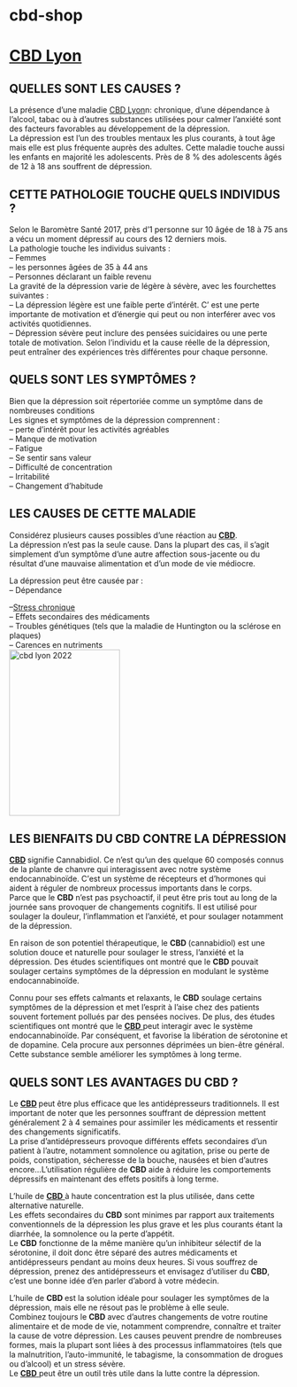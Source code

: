 # cbd-shop

<h1>      <a href="https://frenchyfreeze.com/" class="cbd lyon">
 CBD Lyon</a> </h1>
			
   <h2 class="elementor-heading-title elementor-size-default">QUELLES SONT LES CAUSES ?
</h2>		</div>
				</div>
						</div>
					</div>
		</div>
								</div>
					</div>
		</section>
				<section class="has_ma_el_bg_slider elementor-section elementor-top-section elementor-element elementor-element-cb0efe9 elementor-section-boxed elementor-section-height-default elementor-section-height-default jltma-glass-effect-no" data-id="cb0efe9" data-element_type="section" data-settings="{&quot;jet_parallax_layout_list&quot;:[{&quot;jet_parallax_layout_image&quot;:{&quot;url&quot;:&quot;&quot;,&quot;id&quot;:&quot;&quot;},&quot;_id&quot;:&quot;81275a8&quot;,&quot;jet_parallax_layout_image_tablet&quot;:{&quot;url&quot;:&quot;&quot;,&quot;id&quot;:&quot;&quot;},&quot;jet_parallax_layout_image_mobile&quot;:{&quot;url&quot;:&quot;&quot;,&quot;id&quot;:&quot;&quot;},&quot;jet_parallax_layout_speed&quot;:{&quot;unit&quot;:&quot;%&quot;,&quot;size&quot;:50,&quot;sizes&quot;:[]},&quot;jet_parallax_layout_type&quot;:&quot;scroll&quot;,&quot;jet_parallax_layout_direction&quot;:null,&quot;jet_parallax_layout_fx_direction&quot;:null,&quot;jet_parallax_layout_z_index&quot;:&quot;&quot;,&quot;jet_parallax_layout_bg_x&quot;:50,&quot;jet_parallax_layout_bg_x_tablet&quot;:&quot;&quot;,&quot;jet_parallax_layout_bg_x_mobile&quot;:&quot;&quot;,&quot;jet_parallax_layout_bg_y&quot;:50,&quot;jet_parallax_layout_bg_y_tablet&quot;:&quot;&quot;,&quot;jet_parallax_layout_bg_y_mobile&quot;:&quot;&quot;,&quot;jet_parallax_layout_bg_size&quot;:&quot;auto&quot;,&quot;jet_parallax_layout_bg_size_tablet&quot;:&quot;&quot;,&quot;jet_parallax_layout_bg_size_mobile&quot;:&quot;&quot;,&quot;jet_parallax_layout_animation_prop&quot;:&quot;transform&quot;,&quot;jet_parallax_layout_on&quot;:[&quot;desktop&quot;,&quot;tablet&quot;]}]}">
						<div class="elementor-container elementor-column-gap-default">
							<div class="elementor-row">
					<div class="has_ma_el_bg_slider elementor-column elementor-col-100 elementor-top-column elementor-element elementor-element-6cd1524 jltma-glass-effect-no" data-id="6cd1524" data-element_type="column">
			<div class="elementor-column-wrap elementor-element-populated">
							<div class="elementor-widget-wrap">
						<div class="elementor-element elementor-element-b133feb jltma-glass-effect-no elementor-widget elementor-widget-text-editor" data-id="b133feb" data-element_type="widget" data-widget_type="text-editor.default">
				<div class="elementor-widget-container">
								<div class="elementor-text-editor elementor-clearfix">
				<div>La présence d&rsquo;une maladie <a href="https://frenchyfreeze.com/huile-au-cbd.html"><a href="https://frenchyfreeze.com/" class="cbd lyon">
 CBD Lyon</a>n: chronique</a>, d&rsquo;une dépendance à l’alcool, tabac ou à d&rsquo;autres substances utilisées pour calmer l&rsquo;anxiété sont des facteurs favorables au développement de la dépression.</div><div> </div><div>La dépression est l&rsquo;un des troubles mentaux les plus courants, à tout âge mais elle est plus fréquente auprès des adultes. Cette maladie touche aussi les enfants en majorité les adolescents. Près de 8 % des adolescents âgés de 12 à 18 ans souffrent de dépression.</div>					</div>
						</div>
				</div>
						</div>
					</div>
		</div>
								</div>
					</div>
		</section>
				<section class="has_ma_el_bg_slider elementor-section elementor-top-section elementor-element elementor-element-781bae7 elementor-section-boxed elementor-section-height-default elementor-section-height-default jltma-glass-effect-no" data-id="781bae7" data-element_type="section" data-settings="{&quot;jet_parallax_layout_list&quot;:[{&quot;jet_parallax_layout_image&quot;:{&quot;url&quot;:&quot;&quot;,&quot;id&quot;:&quot;&quot;},&quot;_id&quot;:&quot;db35a8a&quot;,&quot;jet_parallax_layout_image_tablet&quot;:{&quot;url&quot;:&quot;&quot;,&quot;id&quot;:&quot;&quot;},&quot;jet_parallax_layout_image_mobile&quot;:{&quot;url&quot;:&quot;&quot;,&quot;id&quot;:&quot;&quot;},&quot;jet_parallax_layout_speed&quot;:{&quot;unit&quot;:&quot;%&quot;,&quot;size&quot;:50,&quot;sizes&quot;:[]},&quot;jet_parallax_layout_type&quot;:&quot;scroll&quot;,&quot;jet_parallax_layout_direction&quot;:null,&quot;jet_parallax_layout_fx_direction&quot;:null,&quot;jet_parallax_layout_z_index&quot;:&quot;&quot;,&quot;jet_parallax_layout_bg_x&quot;:50,&quot;jet_parallax_layout_bg_x_tablet&quot;:&quot;&quot;,&quot;jet_parallax_layout_bg_x_mobile&quot;:&quot;&quot;,&quot;jet_parallax_layout_bg_y&quot;:50,&quot;jet_parallax_layout_bg_y_tablet&quot;:&quot;&quot;,&quot;jet_parallax_layout_bg_y_mobile&quot;:&quot;&quot;,&quot;jet_parallax_layout_bg_size&quot;:&quot;auto&quot;,&quot;jet_parallax_layout_bg_size_tablet&quot;:&quot;&quot;,&quot;jet_parallax_layout_bg_size_mobile&quot;:&quot;&quot;,&quot;jet_parallax_layout_animation_prop&quot;:&quot;transform&quot;,&quot;jet_parallax_layout_on&quot;:[&quot;desktop&quot;,&quot;tablet&quot;]}]}">
						<div class="elementor-container elementor-column-gap-default">
							<div class="elementor-row">
					<div class="has_ma_el_bg_slider elementor-column elementor-col-100 elementor-top-column elementor-element elementor-element-79718db jltma-glass-effect-no" data-id="79718db" data-element_type="column">
			<div class="elementor-column-wrap elementor-element-populated">
							<div class="elementor-widget-wrap">
						<div class="elementor-element elementor-element-9052726 jltma-glass-effect-no elementor-widget elementor-widget-heading" data-id="9052726" data-element_type="widget" data-widget_type="heading.default">
				<div class="elementor-widget-container">
			<h2 class="elementor-heading-title elementor-size-default">
CETTE PATHOLOGIE TOUCHE QUELS INDIVIDUS ?</h2>		</div>
				</div>
						</div>
					</div>
		</div>
								</div>
					</div>
		</section>
				<section class="has_ma_el_bg_slider elementor-section elementor-top-section elementor-element elementor-element-d6b3eba elementor-section-boxed elementor-section-height-default elementor-section-height-default jltma-glass-effect-no" data-id="d6b3eba" data-element_type="section" data-settings="{&quot;jet_parallax_layout_list&quot;:[{&quot;jet_parallax_layout_image&quot;:{&quot;url&quot;:&quot;&quot;,&quot;id&quot;:&quot;&quot;},&quot;_id&quot;:&quot;c4c3c90&quot;,&quot;jet_parallax_layout_image_tablet&quot;:{&quot;url&quot;:&quot;&quot;,&quot;id&quot;:&quot;&quot;},&quot;jet_parallax_layout_image_mobile&quot;:{&quot;url&quot;:&quot;&quot;,&quot;id&quot;:&quot;&quot;},&quot;jet_parallax_layout_speed&quot;:{&quot;unit&quot;:&quot;%&quot;,&quot;size&quot;:50,&quot;sizes&quot;:[]},&quot;jet_parallax_layout_type&quot;:&quot;scroll&quot;,&quot;jet_parallax_layout_direction&quot;:null,&quot;jet_parallax_layout_fx_direction&quot;:null,&quot;jet_parallax_layout_z_index&quot;:&quot;&quot;,&quot;jet_parallax_layout_bg_x&quot;:50,&quot;jet_parallax_layout_bg_x_tablet&quot;:&quot;&quot;,&quot;jet_parallax_layout_bg_x_mobile&quot;:&quot;&quot;,&quot;jet_parallax_layout_bg_y&quot;:50,&quot;jet_parallax_layout_bg_y_tablet&quot;:&quot;&quot;,&quot;jet_parallax_layout_bg_y_mobile&quot;:&quot;&quot;,&quot;jet_parallax_layout_bg_size&quot;:&quot;auto&quot;,&quot;jet_parallax_layout_bg_size_tablet&quot;:&quot;&quot;,&quot;jet_parallax_layout_bg_size_mobile&quot;:&quot;&quot;,&quot;jet_parallax_layout_animation_prop&quot;:&quot;transform&quot;,&quot;jet_parallax_layout_on&quot;:[&quot;desktop&quot;,&quot;tablet&quot;]}]}">
						<div class="elementor-container elementor-column-gap-default">
							<div class="elementor-row">
					<div class="has_ma_el_bg_slider elementor-column elementor-col-100 elementor-top-column elementor-element elementor-element-5131228 jltma-glass-effect-no" data-id="5131228" data-element_type="column">
			<div class="elementor-column-wrap elementor-element-populated">
							<div class="elementor-widget-wrap">
						<div class="elementor-element elementor-element-ed2c16f jltma-glass-effect-no elementor-widget elementor-widget-text-editor" data-id="ed2c16f" data-element_type="widget" data-widget_type="text-editor.default">
				<div class="elementor-widget-container">
								<div class="elementor-text-editor elementor-clearfix">
				<div>Selon le Baromètre Santé 2017, près d&rsquo;1 personne sur 10 âgée de 18 à 75 ans a vécu un moment dépressif au cours des 12 derniers mois.</div><div>La pathologie touche les individus suivants :</div><div>&#8211; Femmes</div><div>&#8211; les personnes âgées de 35 à 44 ans</div><div>&#8211; Personnes déclarant un faible revenu</div><div> </div><div><div>La gravité de la dépression varie de légère à sévère, avec les fourchettes suivantes :</div><div> </div><div>&#8211; La dépression légère est une faible perte d&rsquo;intérêt. C’ est une perte importante de motivation et d&rsquo;énergie qui peut ou non interférer avec vos activités quotidiennes.</div><div>&#8211; Dépression sévère peut inclure des pensées suicidaires ou une perte totale de motivation. Selon l&rsquo;individu et la cause réelle de la dépression, peut entraîner des expériences très différentes pour chaque personne. </div></div>					</div>
						</div>
				</div>
						</div>
					</div>
		</div>
								</div>
					</div>
		</section>
				<section class="has_ma_el_bg_slider elementor-section elementor-top-section elementor-element elementor-element-0fda122 elementor-section-boxed elementor-section-height-default elementor-section-height-default jltma-glass-effect-no" data-id="0fda122" data-element_type="section" data-settings="{&quot;jet_parallax_layout_list&quot;:[{&quot;jet_parallax_layout_image&quot;:{&quot;url&quot;:&quot;&quot;,&quot;id&quot;:&quot;&quot;},&quot;_id&quot;:&quot;ecd7322&quot;,&quot;jet_parallax_layout_image_tablet&quot;:{&quot;url&quot;:&quot;&quot;,&quot;id&quot;:&quot;&quot;},&quot;jet_parallax_layout_image_mobile&quot;:{&quot;url&quot;:&quot;&quot;,&quot;id&quot;:&quot;&quot;},&quot;jet_parallax_layout_speed&quot;:{&quot;unit&quot;:&quot;%&quot;,&quot;size&quot;:50,&quot;sizes&quot;:[]},&quot;jet_parallax_layout_type&quot;:&quot;scroll&quot;,&quot;jet_parallax_layout_direction&quot;:null,&quot;jet_parallax_layout_fx_direction&quot;:null,&quot;jet_parallax_layout_z_index&quot;:&quot;&quot;,&quot;jet_parallax_layout_bg_x&quot;:50,&quot;jet_parallax_layout_bg_x_tablet&quot;:&quot;&quot;,&quot;jet_parallax_layout_bg_x_mobile&quot;:&quot;&quot;,&quot;jet_parallax_layout_bg_y&quot;:50,&quot;jet_parallax_layout_bg_y_tablet&quot;:&quot;&quot;,&quot;jet_parallax_layout_bg_y_mobile&quot;:&quot;&quot;,&quot;jet_parallax_layout_bg_size&quot;:&quot;auto&quot;,&quot;jet_parallax_layout_bg_size_tablet&quot;:&quot;&quot;,&quot;jet_parallax_layout_bg_size_mobile&quot;:&quot;&quot;,&quot;jet_parallax_layout_animation_prop&quot;:&quot;transform&quot;,&quot;jet_parallax_layout_on&quot;:[&quot;desktop&quot;,&quot;tablet&quot;]}]}">
						<div class="elementor-container elementor-column-gap-default">
							<div class="elementor-row">
					<div class="has_ma_el_bg_slider elementor-column elementor-col-100 elementor-top-column elementor-element elementor-element-1fe58df jltma-glass-effect-no" data-id="1fe58df" data-element_type="column">
			<div class="elementor-column-wrap elementor-element-populated">
							<div class="elementor-widget-wrap">
						<div class="elementor-element elementor-element-bf74629 jltma-glass-effect-no elementor-widget elementor-widget-heading" data-id="bf74629" data-element_type="widget" data-widget_type="heading.default">
				<div class="elementor-widget-container">
			<h2 class="elementor-heading-title elementor-size-default">QUELS SONT LES SYMPTÔMES ?</h2>		</div>
				</div>
						</div>
					</div>
		</div>
								</div>
					</div>
		</section>
				<section class="has_ma_el_bg_slider elementor-section elementor-top-section elementor-element elementor-element-b06b890 elementor-section-boxed elementor-section-height-default elementor-section-height-default jltma-glass-effect-no" data-id="b06b890" data-element_type="section" data-settings="{&quot;jet_parallax_layout_list&quot;:[{&quot;jet_parallax_layout_image&quot;:{&quot;url&quot;:&quot;&quot;,&quot;id&quot;:&quot;&quot;},&quot;_id&quot;:&quot;32a0061&quot;,&quot;jet_parallax_layout_image_tablet&quot;:{&quot;url&quot;:&quot;&quot;,&quot;id&quot;:&quot;&quot;},&quot;jet_parallax_layout_image_mobile&quot;:{&quot;url&quot;:&quot;&quot;,&quot;id&quot;:&quot;&quot;},&quot;jet_parallax_layout_speed&quot;:{&quot;unit&quot;:&quot;%&quot;,&quot;size&quot;:50,&quot;sizes&quot;:[]},&quot;jet_parallax_layout_type&quot;:&quot;scroll&quot;,&quot;jet_parallax_layout_direction&quot;:null,&quot;jet_parallax_layout_fx_direction&quot;:null,&quot;jet_parallax_layout_z_index&quot;:&quot;&quot;,&quot;jet_parallax_layout_bg_x&quot;:50,&quot;jet_parallax_layout_bg_x_tablet&quot;:&quot;&quot;,&quot;jet_parallax_layout_bg_x_mobile&quot;:&quot;&quot;,&quot;jet_parallax_layout_bg_y&quot;:50,&quot;jet_parallax_layout_bg_y_tablet&quot;:&quot;&quot;,&quot;jet_parallax_layout_bg_y_mobile&quot;:&quot;&quot;,&quot;jet_parallax_layout_bg_size&quot;:&quot;auto&quot;,&quot;jet_parallax_layout_bg_size_tablet&quot;:&quot;&quot;,&quot;jet_parallax_layout_bg_size_mobile&quot;:&quot;&quot;,&quot;jet_parallax_layout_animation_prop&quot;:&quot;transform&quot;,&quot;jet_parallax_layout_on&quot;:[&quot;desktop&quot;,&quot;tablet&quot;]}]}">
						<div class="elementor-container elementor-column-gap-default">
							<div class="elementor-row">
					<div class="has_ma_el_bg_slider elementor-column elementor-col-100 elementor-top-column elementor-element elementor-element-03d3b10 jltma-glass-effect-no" data-id="03d3b10" data-element_type="column">
			<div class="elementor-column-wrap elementor-element-populated">
							<div class="elementor-widget-wrap">
						<div class="elementor-element elementor-element-3748940 jltma-glass-effect-no elementor-widget elementor-widget-text-editor" data-id="3748940" data-element_type="widget" data-widget_type="text-editor.default">
				<div class="elementor-widget-container">
								<div class="elementor-text-editor elementor-clearfix">
				<p>Bien que la dépression soit répertoriée comme un symptôme dans de nombreuses conditions<br />Les signes et symptômes de la dépression comprennent :<br />&#8211; perte d&rsquo;intérêt pour les activités agréables<br />&#8211; Manque de motivation<br />&#8211; Fatigue<br />&#8211; Se sentir sans valeur<br />&#8211; Difficulté de concentration<br />&#8211; Irritabilité<br />&#8211; Changement d&rsquo;habitude</p>					</div>
						</div>
				</div>
						</div>
					</div>
		</div>
								</div>
					</div>
		</section>
				<section class="has_ma_el_bg_slider elementor-section elementor-top-section elementor-element elementor-element-3b810e5 elementor-section-boxed elementor-section-height-default elementor-section-height-default jltma-glass-effect-no" data-id="3b810e5" data-element_type="section" data-settings="{&quot;jet_parallax_layout_list&quot;:[{&quot;jet_parallax_layout_image&quot;:{&quot;url&quot;:&quot;&quot;,&quot;id&quot;:&quot;&quot;},&quot;_id&quot;:&quot;9ab6339&quot;,&quot;jet_parallax_layout_image_tablet&quot;:{&quot;url&quot;:&quot;&quot;,&quot;id&quot;:&quot;&quot;},&quot;jet_parallax_layout_image_mobile&quot;:{&quot;url&quot;:&quot;&quot;,&quot;id&quot;:&quot;&quot;},&quot;jet_parallax_layout_speed&quot;:{&quot;unit&quot;:&quot;%&quot;,&quot;size&quot;:50,&quot;sizes&quot;:[]},&quot;jet_parallax_layout_type&quot;:&quot;scroll&quot;,&quot;jet_parallax_layout_direction&quot;:null,&quot;jet_parallax_layout_fx_direction&quot;:null,&quot;jet_parallax_layout_z_index&quot;:&quot;&quot;,&quot;jet_parallax_layout_bg_x&quot;:50,&quot;jet_parallax_layout_bg_x_tablet&quot;:&quot;&quot;,&quot;jet_parallax_layout_bg_x_mobile&quot;:&quot;&quot;,&quot;jet_parallax_layout_bg_y&quot;:50,&quot;jet_parallax_layout_bg_y_tablet&quot;:&quot;&quot;,&quot;jet_parallax_layout_bg_y_mobile&quot;:&quot;&quot;,&quot;jet_parallax_layout_bg_size&quot;:&quot;auto&quot;,&quot;jet_parallax_layout_bg_size_tablet&quot;:&quot;&quot;,&quot;jet_parallax_layout_bg_size_mobile&quot;:&quot;&quot;,&quot;jet_parallax_layout_animation_prop&quot;:&quot;transform&quot;,&quot;jet_parallax_layout_on&quot;:[&quot;desktop&quot;,&quot;tablet&quot;]}]}">
						<div class="elementor-container elementor-column-gap-default">
							<div class="elementor-row">
					<div class="has_ma_el_bg_slider elementor-column elementor-col-100 elementor-top-column elementor-element elementor-element-41b31dc jltma-glass-effect-no" data-id="41b31dc" data-element_type="column">
			<div class="elementor-column-wrap elementor-element-populated">
							<div class="elementor-widget-wrap">
						<div class="elementor-element elementor-element-ac59dce jltma-glass-effect-no elementor-widget elementor-widget-heading" data-id="ac59dce" data-element_type="widget" data-widget_type="heading.default">
				<div class="elementor-widget-container">
			<h2 class="elementor-heading-title elementor-size-default">LES CAUSES DE CETTE MALADIE</h2>		</div>
				</div>
						</div>
					</div>
		</div>
								</div>
					</div>
		</section>
				<section class="has_ma_el_bg_slider elementor-section elementor-top-section elementor-element elementor-element-206e7b4 elementor-section-boxed elementor-section-height-default elementor-section-height-default jltma-glass-effect-no" data-id="206e7b4" data-element_type="section" data-settings="{&quot;jet_parallax_layout_list&quot;:[{&quot;jet_parallax_layout_image&quot;:{&quot;url&quot;:&quot;&quot;,&quot;id&quot;:&quot;&quot;},&quot;_id&quot;:&quot;546464b&quot;,&quot;jet_parallax_layout_image_tablet&quot;:{&quot;url&quot;:&quot;&quot;,&quot;id&quot;:&quot;&quot;},&quot;jet_parallax_layout_image_mobile&quot;:{&quot;url&quot;:&quot;&quot;,&quot;id&quot;:&quot;&quot;},&quot;jet_parallax_layout_speed&quot;:{&quot;unit&quot;:&quot;%&quot;,&quot;size&quot;:50,&quot;sizes&quot;:[]},&quot;jet_parallax_layout_type&quot;:&quot;scroll&quot;,&quot;jet_parallax_layout_direction&quot;:null,&quot;jet_parallax_layout_fx_direction&quot;:null,&quot;jet_parallax_layout_z_index&quot;:&quot;&quot;,&quot;jet_parallax_layout_bg_x&quot;:50,&quot;jet_parallax_layout_bg_x_tablet&quot;:&quot;&quot;,&quot;jet_parallax_layout_bg_x_mobile&quot;:&quot;&quot;,&quot;jet_parallax_layout_bg_y&quot;:50,&quot;jet_parallax_layout_bg_y_tablet&quot;:&quot;&quot;,&quot;jet_parallax_layout_bg_y_mobile&quot;:&quot;&quot;,&quot;jet_parallax_layout_bg_size&quot;:&quot;auto&quot;,&quot;jet_parallax_layout_bg_size_tablet&quot;:&quot;&quot;,&quot;jet_parallax_layout_bg_size_mobile&quot;:&quot;&quot;,&quot;jet_parallax_layout_animation_prop&quot;:&quot;transform&quot;,&quot;jet_parallax_layout_on&quot;:[&quot;desktop&quot;,&quot;tablet&quot;]}]}">
						<div class="elementor-container elementor-column-gap-default">
							<div class="elementor-row">
					<div class="has_ma_el_bg_slider elementor-column elementor-col-100 elementor-top-column elementor-element elementor-element-e5212f2 jltma-glass-effect-no" data-id="e5212f2" data-element_type="column">
			<div class="elementor-column-wrap elementor-element-populated">
							<div class="elementor-widget-wrap">
						<div class="elementor-element elementor-element-b08ab80 jltma-glass-effect-no elementor-widget elementor-widget-text-editor" data-id="b08ab80" data-element_type="widget" data-widget_type="text-editor.default">
				<div class="elementor-widget-container">
								<div class="elementor-text-editor elementor-clearfix">
				<div><p>Considérez plusieurs causes possibles d&rsquo;une réaction au <strong><a href="https://frenchyfreeze.com">CBD</a></strong>.<br />La dépression n&rsquo;est pas la seule cause. Dans la plupart des cas, il s&rsquo;agit simplement d&rsquo;un symptôme d&rsquo;une autre affection sous-jacente ou du résultat d&rsquo;une mauvaise alimentation et d&rsquo;un mode de vie médiocre.</p><p>La dépression peut être causée par :<br />&#8211; Dépendance</p></div><div>&#8211;<a href="https://frenchyfreeze.com/huile-au-cbd.html">Stress chronique</a></div><div>&#8211; Effets secondaires des médicaments</div><div>&#8211; Troubles génétiques (tels que la maladie de Huntington ou la sclérose en plaques)</div><div>&#8211; Carences en nutriments</div>					</div>
						</div>
				</div>
						</div>
					</div>
		</div>
								</div>
					</div>
		</section>
				<section class="has_ma_el_bg_slider elementor-section elementor-top-section elementor-element elementor-element-3281eda elementor-section-boxed elementor-section-height-default elementor-section-height-default jltma-glass-effect-no" data-id="3281eda" data-element_type="section" data-settings="{&quot;jet_parallax_layout_list&quot;:[{&quot;jet_parallax_layout_image&quot;:{&quot;url&quot;:&quot;&quot;,&quot;id&quot;:&quot;&quot;},&quot;_id&quot;:&quot;dd0c995&quot;,&quot;jet_parallax_layout_image_tablet&quot;:{&quot;url&quot;:&quot;&quot;,&quot;id&quot;:&quot;&quot;},&quot;jet_parallax_layout_image_mobile&quot;:{&quot;url&quot;:&quot;&quot;,&quot;id&quot;:&quot;&quot;},&quot;jet_parallax_layout_speed&quot;:{&quot;unit&quot;:&quot;%&quot;,&quot;size&quot;:50,&quot;sizes&quot;:[]},&quot;jet_parallax_layout_type&quot;:&quot;scroll&quot;,&quot;jet_parallax_layout_direction&quot;:null,&quot;jet_parallax_layout_fx_direction&quot;:null,&quot;jet_parallax_layout_z_index&quot;:&quot;&quot;,&quot;jet_parallax_layout_bg_x&quot;:50,&quot;jet_parallax_layout_bg_x_tablet&quot;:&quot;&quot;,&quot;jet_parallax_layout_bg_x_mobile&quot;:&quot;&quot;,&quot;jet_parallax_layout_bg_y&quot;:50,&quot;jet_parallax_layout_bg_y_tablet&quot;:&quot;&quot;,&quot;jet_parallax_layout_bg_y_mobile&quot;:&quot;&quot;,&quot;jet_parallax_layout_bg_size&quot;:&quot;auto&quot;,&quot;jet_parallax_layout_bg_size_tablet&quot;:&quot;&quot;,&quot;jet_parallax_layout_bg_size_mobile&quot;:&quot;&quot;,&quot;jet_parallax_layout_animation_prop&quot;:&quot;transform&quot;,&quot;jet_parallax_layout_on&quot;:[&quot;desktop&quot;,&quot;tablet&quot;]}]}">
						<div class="elementor-container elementor-column-gap-default">
							<div class="elementor-row">
					<div class="has_ma_el_bg_slider elementor-column elementor-col-100 elementor-top-column elementor-element elementor-element-5489eb7 jltma-glass-effect-no" data-id="5489eb7" data-element_type="column">
			<div class="elementor-column-wrap elementor-element-populated">
							<div class="elementor-widget-wrap">
						<div class="elementor-element elementor-element-6d327db jltma-glass-effect-no elementor-widget elementor-widget-image" data-id="6d327db" data-element_type="widget" data-widget_type="image.default">
				<div class="elementor-widget-container">
								<div class="elementor-image">
												<img width="200" height="300" src="https://frenchyfreeze.com/wp-content/uploads/2022/01/cbd-lyon-2022.webp" class="attachment-medium size-medium" alt="cbd lyon 2022" loading="lazy" />														</div>
						</div>
				</div>
						</div>
					</div>
		</div>
								</div>
					</div>
		</section>
				<section class="has_ma_el_bg_slider elementor-section elementor-top-section elementor-element elementor-element-96f62ad elementor-section-boxed elementor-section-height-default elementor-section-height-default jltma-glass-effect-no" data-id="96f62ad" data-element_type="section" data-settings="{&quot;jet_parallax_layout_list&quot;:[{&quot;jet_parallax_layout_image&quot;:{&quot;url&quot;:&quot;&quot;,&quot;id&quot;:&quot;&quot;},&quot;_id&quot;:&quot;862ba07&quot;,&quot;jet_parallax_layout_image_tablet&quot;:{&quot;url&quot;:&quot;&quot;,&quot;id&quot;:&quot;&quot;},&quot;jet_parallax_layout_image_mobile&quot;:{&quot;url&quot;:&quot;&quot;,&quot;id&quot;:&quot;&quot;},&quot;jet_parallax_layout_speed&quot;:{&quot;unit&quot;:&quot;%&quot;,&quot;size&quot;:50,&quot;sizes&quot;:[]},&quot;jet_parallax_layout_type&quot;:&quot;scroll&quot;,&quot;jet_parallax_layout_direction&quot;:null,&quot;jet_parallax_layout_fx_direction&quot;:null,&quot;jet_parallax_layout_z_index&quot;:&quot;&quot;,&quot;jet_parallax_layout_bg_x&quot;:50,&quot;jet_parallax_layout_bg_x_tablet&quot;:&quot;&quot;,&quot;jet_parallax_layout_bg_x_mobile&quot;:&quot;&quot;,&quot;jet_parallax_layout_bg_y&quot;:50,&quot;jet_parallax_layout_bg_y_tablet&quot;:&quot;&quot;,&quot;jet_parallax_layout_bg_y_mobile&quot;:&quot;&quot;,&quot;jet_parallax_layout_bg_size&quot;:&quot;auto&quot;,&quot;jet_parallax_layout_bg_size_tablet&quot;:&quot;&quot;,&quot;jet_parallax_layout_bg_size_mobile&quot;:&quot;&quot;,&quot;jet_parallax_layout_animation_prop&quot;:&quot;transform&quot;,&quot;jet_parallax_layout_on&quot;:[&quot;desktop&quot;,&quot;tablet&quot;]}]}">
						<div class="elementor-container elementor-column-gap-default">
							<div class="elementor-row">
					<div class="has_ma_el_bg_slider elementor-column elementor-col-100 elementor-top-column elementor-element elementor-element-2ccb5c7 jltma-glass-effect-no" data-id="2ccb5c7" data-element_type="column">
			<div class="elementor-column-wrap elementor-element-populated">
							<div class="elementor-widget-wrap">
						<div class="elementor-element elementor-element-4fcb19c jltma-glass-effect-no elementor-widget elementor-widget-heading" data-id="4fcb19c" data-element_type="widget" data-widget_type="heading.default">
				<div class="elementor-widget-container">
			<h2 class="elementor-heading-title elementor-size-default">LES BIENFAITS DU CBD CONTRE LA DÉPRESSION</h2>		</div>
				</div>
						</div>
					</div>
		</div>
								</div>
					</div>
		</section>
				<section class="has_ma_el_bg_slider elementor-section elementor-top-section elementor-element elementor-element-bac3e27 elementor-section-boxed elementor-section-height-default elementor-section-height-default jltma-glass-effect-no" data-id="bac3e27" data-element_type="section" data-settings="{&quot;jet_parallax_layout_list&quot;:[{&quot;jet_parallax_layout_image&quot;:{&quot;url&quot;:&quot;&quot;,&quot;id&quot;:&quot;&quot;},&quot;_id&quot;:&quot;3d600a9&quot;,&quot;jet_parallax_layout_image_tablet&quot;:{&quot;url&quot;:&quot;&quot;,&quot;id&quot;:&quot;&quot;},&quot;jet_parallax_layout_image_mobile&quot;:{&quot;url&quot;:&quot;&quot;,&quot;id&quot;:&quot;&quot;},&quot;jet_parallax_layout_speed&quot;:{&quot;unit&quot;:&quot;%&quot;,&quot;size&quot;:50,&quot;sizes&quot;:[]},&quot;jet_parallax_layout_type&quot;:&quot;scroll&quot;,&quot;jet_parallax_layout_direction&quot;:null,&quot;jet_parallax_layout_fx_direction&quot;:null,&quot;jet_parallax_layout_z_index&quot;:&quot;&quot;,&quot;jet_parallax_layout_bg_x&quot;:50,&quot;jet_parallax_layout_bg_x_tablet&quot;:&quot;&quot;,&quot;jet_parallax_layout_bg_x_mobile&quot;:&quot;&quot;,&quot;jet_parallax_layout_bg_y&quot;:50,&quot;jet_parallax_layout_bg_y_tablet&quot;:&quot;&quot;,&quot;jet_parallax_layout_bg_y_mobile&quot;:&quot;&quot;,&quot;jet_parallax_layout_bg_size&quot;:&quot;auto&quot;,&quot;jet_parallax_layout_bg_size_tablet&quot;:&quot;&quot;,&quot;jet_parallax_layout_bg_size_mobile&quot;:&quot;&quot;,&quot;jet_parallax_layout_animation_prop&quot;:&quot;transform&quot;,&quot;jet_parallax_layout_on&quot;:[&quot;desktop&quot;,&quot;tablet&quot;]}]}">
						<div class="elementor-container elementor-column-gap-default">
							<div class="elementor-row">
					<div class="has_ma_el_bg_slider elementor-column elementor-col-100 elementor-top-column elementor-element elementor-element-2e628d5 jltma-glass-effect-no" data-id="2e628d5" data-element_type="column">
			<div class="elementor-column-wrap elementor-element-populated">
							<div class="elementor-widget-wrap">
						<div class="elementor-element elementor-element-6c5348f jltma-glass-effect-no elementor-widget elementor-widget-text-editor" data-id="6c5348f" data-element_type="widget" data-widget_type="text-editor.default">
				<div class="elementor-widget-container">
								<div class="elementor-text-editor elementor-clearfix">
				<p><strong><a href="https://frenchyfreeze.com">CBD</a> </strong>signifie Cannabidiol. Ce n&rsquo;est qu&rsquo;un des quelque 60 composés connus de la plante de chanvre qui interagissent avec notre système endocannabinoïde. C&rsquo;<wbr />est un système de récepteurs et d&rsquo;hormones qui aident à réguler de nombreux processus importants dans le corps.<br />Parce que le <strong>CBD</strong> n&rsquo;est pas psychoactif, il peut être pris tout au long de la journée sans provoquer de changements cognitifs. Il est utilisé pour soulager la douleur, l&rsquo;inflammation et l&rsquo;anxiété, et pour soulager notamment de la dépression.</p><p>En raison de son potentiel thérapeutique, le <strong>CBD </strong>(cannabidiol) est une solution douce et naturelle pour soulager le stress, l&rsquo;anxiété et la dépression. Des études scientifiques ont montré que le <strong>CBD</strong> pouvait soulager certains symptômes de la dépression en modulant le système endocannabinoïde.</p><p>Connu pour ses effets calmants et relaxants, le <strong>CBD</strong> soulage certains symptômes de la dépression et met l&rsquo;esprit à l&rsquo;aise chez des patients souvent fortement pollués par des pensées nocives. De plus, des études scientifiques ont montré que le <a href="https://frenchyfreeze.com/"><strong>CBD</strong> </a>peut interagir avec le système endocannabinoïde. Par conséquent, et favorise la libération de sérotonine et de dopamine. Cela procure aux personnes déprimées un bien-être général. Cette substance semble améliorer les symptômes à long terme.</p>					</div>
						</div>
				</div>
						</div>
					</div>
		</div>
								</div>
					</div>
		</section>
				<section class="has_ma_el_bg_slider elementor-section elementor-top-section elementor-element elementor-element-6b56f65 elementor-section-boxed elementor-section-height-default elementor-section-height-default jltma-glass-effect-no" data-id="6b56f65" data-element_type="section" data-settings="{&quot;jet_parallax_layout_list&quot;:[{&quot;jet_parallax_layout_image&quot;:{&quot;url&quot;:&quot;&quot;,&quot;id&quot;:&quot;&quot;},&quot;_id&quot;:&quot;4ad7274&quot;,&quot;jet_parallax_layout_image_tablet&quot;:{&quot;url&quot;:&quot;&quot;,&quot;id&quot;:&quot;&quot;},&quot;jet_parallax_layout_image_mobile&quot;:{&quot;url&quot;:&quot;&quot;,&quot;id&quot;:&quot;&quot;},&quot;jet_parallax_layout_speed&quot;:{&quot;unit&quot;:&quot;%&quot;,&quot;size&quot;:50,&quot;sizes&quot;:[]},&quot;jet_parallax_layout_type&quot;:&quot;scroll&quot;,&quot;jet_parallax_layout_direction&quot;:null,&quot;jet_parallax_layout_fx_direction&quot;:null,&quot;jet_parallax_layout_z_index&quot;:&quot;&quot;,&quot;jet_parallax_layout_bg_x&quot;:50,&quot;jet_parallax_layout_bg_x_tablet&quot;:&quot;&quot;,&quot;jet_parallax_layout_bg_x_mobile&quot;:&quot;&quot;,&quot;jet_parallax_layout_bg_y&quot;:50,&quot;jet_parallax_layout_bg_y_tablet&quot;:&quot;&quot;,&quot;jet_parallax_layout_bg_y_mobile&quot;:&quot;&quot;,&quot;jet_parallax_layout_bg_size&quot;:&quot;auto&quot;,&quot;jet_parallax_layout_bg_size_tablet&quot;:&quot;&quot;,&quot;jet_parallax_layout_bg_size_mobile&quot;:&quot;&quot;,&quot;jet_parallax_layout_animation_prop&quot;:&quot;transform&quot;,&quot;jet_parallax_layout_on&quot;:[&quot;desktop&quot;,&quot;tablet&quot;]}]}">
						<div class="elementor-container elementor-column-gap-default">
							<div class="elementor-row">
					<div class="has_ma_el_bg_slider elementor-column elementor-col-100 elementor-top-column elementor-element elementor-element-24a8f69 jltma-glass-effect-no" data-id="24a8f69" data-element_type="column">
			<div class="elementor-column-wrap elementor-element-populated">
							<div class="elementor-widget-wrap">
						<div class="elementor-element elementor-element-eaadf10 jltma-glass-effect-no elementor-widget elementor-widget-heading" data-id="eaadf10" data-element_type="widget" data-widget_type="heading.default">
				<div class="elementor-widget-container">
			<h2 class="elementor-heading-title elementor-size-default">QUELS SONT LES AVANTAGES DU CBD ?</h2>		</div>
				</div>
						</div>
					</div>
		</div>
								</div>
					</div>
		</section>
				<section class="has_ma_el_bg_slider elementor-section elementor-top-section elementor-element elementor-element-0279f7a elementor-section-boxed elementor-section-height-default elementor-section-height-default jltma-glass-effect-no" data-id="0279f7a" data-element_type="section" data-settings="{&quot;jet_parallax_layout_list&quot;:[{&quot;jet_parallax_layout_image&quot;:{&quot;url&quot;:&quot;&quot;,&quot;id&quot;:&quot;&quot;},&quot;_id&quot;:&quot;77764c9&quot;,&quot;jet_parallax_layout_image_tablet&quot;:{&quot;url&quot;:&quot;&quot;,&quot;id&quot;:&quot;&quot;},&quot;jet_parallax_layout_image_mobile&quot;:{&quot;url&quot;:&quot;&quot;,&quot;id&quot;:&quot;&quot;},&quot;jet_parallax_layout_speed&quot;:{&quot;unit&quot;:&quot;%&quot;,&quot;size&quot;:50,&quot;sizes&quot;:[]},&quot;jet_parallax_layout_type&quot;:&quot;scroll&quot;,&quot;jet_parallax_layout_direction&quot;:null,&quot;jet_parallax_layout_fx_direction&quot;:null,&quot;jet_parallax_layout_z_index&quot;:&quot;&quot;,&quot;jet_parallax_layout_bg_x&quot;:50,&quot;jet_parallax_layout_bg_x_tablet&quot;:&quot;&quot;,&quot;jet_parallax_layout_bg_x_mobile&quot;:&quot;&quot;,&quot;jet_parallax_layout_bg_y&quot;:50,&quot;jet_parallax_layout_bg_y_tablet&quot;:&quot;&quot;,&quot;jet_parallax_layout_bg_y_mobile&quot;:&quot;&quot;,&quot;jet_parallax_layout_bg_size&quot;:&quot;auto&quot;,&quot;jet_parallax_layout_bg_size_tablet&quot;:&quot;&quot;,&quot;jet_parallax_layout_bg_size_mobile&quot;:&quot;&quot;,&quot;jet_parallax_layout_animation_prop&quot;:&quot;transform&quot;,&quot;jet_parallax_layout_on&quot;:[&quot;desktop&quot;,&quot;tablet&quot;]}]}">
						<div class="elementor-container elementor-column-gap-default">
							<div class="elementor-row">
					<div class="has_ma_el_bg_slider elementor-column elementor-col-100 elementor-top-column elementor-element elementor-element-a49ea9a jltma-glass-effect-no" data-id="a49ea9a" data-element_type="column">
			<div class="elementor-column-wrap elementor-element-populated">
							<div class="elementor-widget-wrap">
						<div class="elementor-element elementor-element-44c3e32 jltma-glass-effect-no elementor-widget elementor-widget-text-editor" data-id="44c3e32" data-element_type="widget" data-widget_type="text-editor.default">
				<div class="elementor-widget-container">
								<div class="elementor-text-editor elementor-clearfix">
				<p>Le <strong><a href="https://frenchyfreeze.com/huile-au-cbd.html">CBD</a> </strong>peut être plus efficace que les antidépresseurs traditionnels. Il est important de noter que les personnes souffrant de dépression mettent généralement 2 à 4 semaines pour assimiler les médicaments et ressentir des changements significatifs.<br />La prise d&rsquo;antidépresseurs provoque différents effets secondaires d&rsquo;un patient à l&rsquo;autre, notamment somnolence ou agitation, prise ou perte de poids, constipation, sécheresse de la bouche, nausées et bien d’autres encore…L&rsquo;utilisation régulière de <strong>CBD</strong> aide à réduire les comportements dépressifs en maintenant des effets positifs à long terme.</p><p>L’huile de <a href="https://frenchyfreeze.com/"><strong>CBD</strong> </a>à haute concentration est la plus utilisée, dans cette alternative naturelle.<br />Les effets secondaires du <strong>CBD</strong> sont minimes par rapport aux traitements conventionnels de la dépression les plus grave et les plus courants étant la diarrhée, la somnolence ou la perte d&rsquo;appétit.<br />Le <strong>CBD</strong> fonctionne de la même manière qu&rsquo;un inhibiteur sélectif de la sérotonine, il doit donc être séparé des autres médicaments et antidépresseurs pendant au moins deux heures. Si vous souffrez de dépression, prenez des antidépresseurs et envisagez d&rsquo;utiliser du <strong>CBD</strong>, c&rsquo;est une bonne idée d&rsquo;en parler d&rsquo;abord à votre médecin.</p><p>L&rsquo;huile de <strong>CBD </strong>est la solution idéale pour soulager les symptômes de la dépression, mais elle ne résout pas le problème à elle seule.<br />Combinez toujours le <strong>CBD</strong> avec d&rsquo;autres changements de votre routine alimentaire et de mode de vie, notamment comprendre, connaître et traiter la cause de votre dépression. Les causes peuvent prendre de nombreuses formes, mais la plupart sont liées à des processus inflammatoires (tels que la malnutrition, l&rsquo;auto-immunité, le tabagisme, la consommation de drogues ou d&rsquo;alcool) et un stress sévère.<br />Le <a href="https://frenchyfreeze.com/"><strong>CBD</strong> </a>peut être un outil très utile dans la lutte contre la dépression.</p>					</div>
						</div>
				</div>
						</div>
					</div>
		</div>
								</div>
					</div>
		</section>
						</div>
						</div>
					</div>
		
